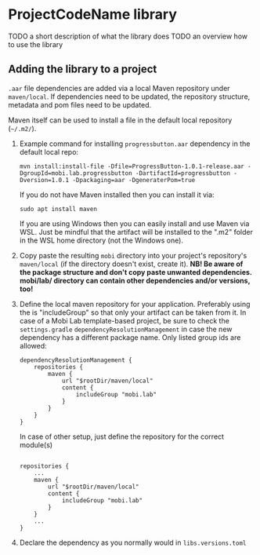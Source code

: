 # ProjectCodeName library

TODO a short description of what the library does
TODO an overview how to use the library

## Adding the library to a project

`.aar` file dependencies are added via a local Maven repository under `maven/local`. If dependencies need to be updated, the repository structure, metadata and pom files need to be updated.

Maven itself can be used to install a file in the default local repository (`~/.m2/`).

1. Example command for installing `progressbutton.aar` dependency in the default local repo:

    ```
    mvn install:install-file -Dfile=ProgressButton-1.0.1-release.aar -DgroupId=mobi.lab.progressbutton -DartifactId=progressbutton -Dversion=1.0.1 -Dpackaging=aar -DgeneraterPom=true
    ```

    If you do not have Maven installed then you can install it via:

    ```
    sudo apt install maven
    ```
    If you are using Windows then you can easily install and use Maven via WSL. Just be mindful that the artifact will be installed to the ".m2" folder in the WSL home directory (not the Windows one).

2. Copy paste the resulting `mobi` directory into your project's repository's `maven/local` (if the directory doesn't exist, create it).
**NB! Be aware of the package structure and don't copy paste unwanted dependencies. mobi/lab/ directory can contain other dependencies and/or versions, too!**

3. Define the local maven repository for your application. Preferably using the is "includeGroup" so that only your artifact can be taken from it. In case of a Mobi Lab template-based project, be sure to check the `settings.gradle` `dependencyResolutionManagement` in case the new dependency has a different package name. Only listed group ids are allowed:

    ```
    dependencyResolutionManagement {
        repositories {
            maven {
                url "$rootDir/maven/local"
                content {
                    includeGroup "mobi.lab"
                }
            }
        }
    }
    ```
    In case of other setup, just define the repository for the correct module(s)
    ```

    repositories {
        ...
        maven {
            url "$rootDir/maven/local"
            content {
                includeGroup "mobi.lab"
            }
        }
        ...
    }
    ```

4. Declare the dependency as you normally would in `libs.versions.toml`

 


